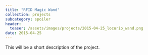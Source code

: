 ```yaml
---
title: "RFID Magic Wand"
collection: projects
subcategory: spoiler
header: 
  teaser: /assets/images/projects/2015-04-25_locurio_wand.png
date: 2015-04-25
---
```


This will be a short description of the project.